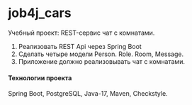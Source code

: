 # job4j_cars

Учебный проект: REST-сервис чат с комнатами.

1. Реализовать REST Api через Spring Boot
2. Сделать четыре модели Person. Role. Room, Message.
3. Приложение должно реализовывать чат c комнатами.


#### Технологии проекта ####
Spring Boot,
PostgreSQL,
Java-17,
Maven,
Checkstyle.
